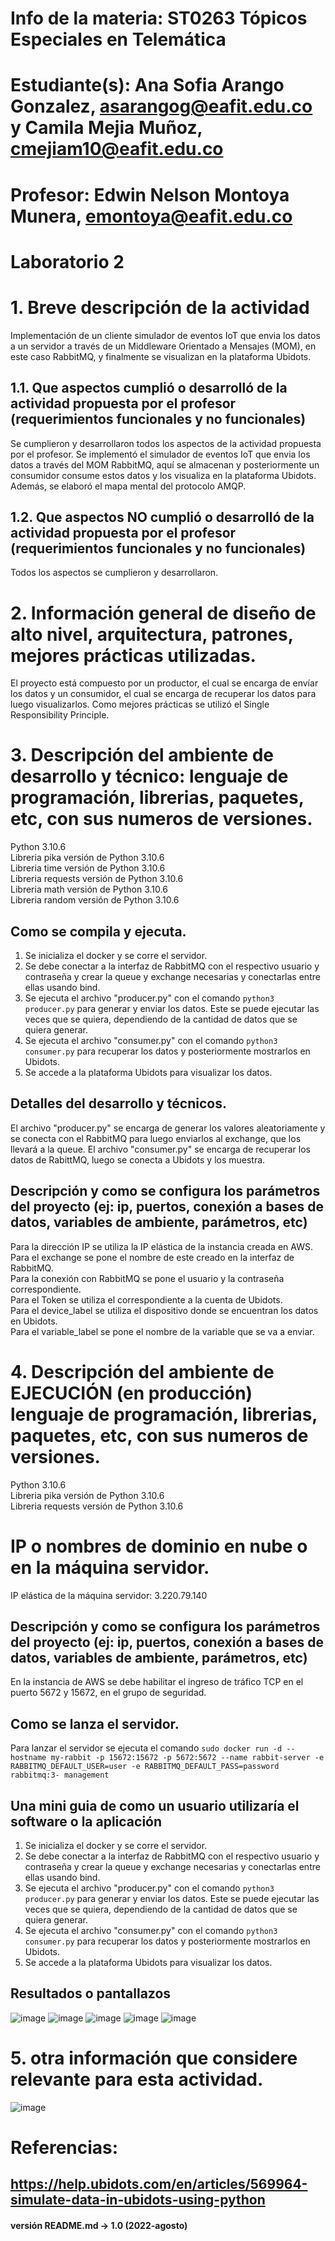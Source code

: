# Info de la materia: ST0263 Tópicos Especiales en Telemática
#
# Estudiante(s): Ana Sofia Arango Gonzalez, asarangog@eafit.edu.co y Camila Mejia Muñoz, cmejiam10@eafit.edu.co
#
# Profesor: Edwin Nelson Montoya Munera, emontoya@eafit.edu.co
#
# Laboratorio 2
#
# 1. Breve descripción de la actividad
Implementación de un cliente simulador de eventos IoT que envia los datos a un servidor a través de un Middleware Orientado a Mensajes (MOM), en este caso RabbitMQ, y finalmente se visualizan en la plataforma Ubidots.

## 1.1. Que aspectos cumplió o desarrolló de la actividad propuesta por el profesor (requerimientos funcionales y no funcionales)
Se cumplieron y desarrollaron todos los aspectos de la actividad propuesta por el profesor. Se implementó el simulador de eventos IoT que envia los datos a través del MOM RabbitMQ, aquí se almacenan y posteriormente un consumidor consume estos datos y los visualiza en la plataforma Ubidots. Además, se elaboró el mapa mental del protocolo AMQP.

## 1.2. Que aspectos NO cumplió o desarrolló de la actividad propuesta por el profesor (requerimientos funcionales y no funcionales)
Todos los aspectos se cumplieron y desarrollaron.

# 2. Información general de diseño de alto nivel, arquitectura, patrones, mejores prácticas utilizadas.
El proyecto está compuesto por un productor, el cual se encarga de envíar los datos y un consumidor, el cual se encarga de recuperar los datos para luego visualizarlos. Como mejores prácticas se utilizó el Single Responsibility Principle. 

# 3. Descripción del ambiente de desarrollo y técnico: lenguaje de programación, librerias, paquetes, etc, con sus numeros de versiones.
Python 3.10.6  
Libreria pika versión de Python 3.10.6  
Libreria time versión de Python 3.10.6  
Libreria requests versión de Python 3.10.6  
Libreria math versión de Python 3.10.6  
Libreria random versión de Python 3.10.6

## Como se compila y ejecuta.
1. Se inicializa el docker y se corre el servidor.
2. Se debe conectar a la interfaz de RabbitMQ con el respectivo usuario y contraseña y crear la queue y exchange necesarias y conectarlas entre ellas usando bind.
3. Se ejecuta el archivo "producer.py" con el comando `python3 producer.py` para generar y enviar los datos. Este se puede ejecutar las veces que se quiera, dependiendo de la cantidad de datos que se quiera generar.
4. Se ejecuta el archivo "consumer.py" con el comando `python3 consumer.py` para recuperar los datos y posteriormente mostrarlos en Ubidots.
5. Se accede a la plataforma Ubidots para visualizar los datos.

## Detalles del desarrollo y técnicos.
El archivo "producer.py" se encarga de generar los valores aleatoriamente y se conecta con el RabbitMQ para luego enviarlos al exchange, que los llevará a la queue. El archivo "consumer.py" se encarga de recuperar los datos de RabittMQ, luego se conecta a Ubidots y los muestra.

## Descripción y como se configura los parámetros del proyecto (ej: ip, puertos, conexión a bases de datos, variables de ambiente, parámetros, etc)
Para la dirección IP se utiliza la IP elástica de la instancia creada en AWS.  
Para el exchange se pone el nombre de este creado en la interfaz de RabbitMQ.  
Para la conexión con RabbitMQ se pone el usuario y la contraseña correspondiente.  
Para el Token se utiliza el correspondiente a la cuenta de Ubidots.  
Para el device_label se utiliza el dispositivo donde se encuentran los datos en Ubidots.  
Para el variable_label se pone el nombre de la variable que se va a enviar.
## 

# 4. Descripción del ambiente de EJECUCIÓN (en producción) lenguaje de programación, librerias, paquetes, etc, con sus numeros de versiones.
Python 3.10.6  
Libreria pika versión de Python 3.10.6  
Libreria requests versión de Python 3.10.6

# IP o nombres de dominio en nube o en la máquina servidor.
IP elástica de la máquina servidor: 3.220.79.140

## Descripción y como se configura los parámetros del proyecto (ej: ip, puertos, conexión a bases de datos, variables de ambiente, parámetros, etc)
En la instancia de AWS se debe habilitar el ingreso de tráfico TCP en el puerto 5672 y 15672, en el grupo de seguridad.

## Como se lanza el servidor.
Para lanzar el servidor se ejecuta el comando `sudo docker run -d --hostname my-rabbit -p 15672:15672 -p 5672:5672 --name rabbit-server -e RABBITMQ_DEFAULT_USER=user -e RABBITMQ_DEFAULT_PASS=password rabbitmq:3-
management`

## Una mini guia de como un usuario utilizaría el software o la aplicación
1. Se inicializa el docker y se corre el servidor.
2. Se debe conectar a la interfaz de RabbitMQ con el respectivo usuario y contraseña y crear la queue y exchange necesarias y conectarlas entre ellas usando bind.
3. Se ejecuta el archivo "producer.py" con el comando `python3 producer.py` para generar y enviar los datos. Este se puede ejecutar las veces que se quiera, dependiendo de la cantidad de datos que se quiera generar.
4. Se ejecuta el archivo "consumer.py" con el comando `python3 consumer.py` para recuperar los datos y posteriormente mostrarlos en Ubidots.
5. Se accede a la plataforma Ubidots para visualizar los datos.

## Resultados o pantallazos 
![image](https://user-images.githubusercontent.com/37346028/191346490-df3a54be-81ba-4307-99c2-796b05ac5c9b.png)
![image](https://user-images.githubusercontent.com/37346028/191347016-54bcf56f-1e17-4583-a392-8d371c3d4aed.png)
![image](https://user-images.githubusercontent.com/37346028/191347074-3746c14c-0ca7-431b-8475-fb1bad550d22.png)
![image](https://user-images.githubusercontent.com/37346028/191347136-fe24bc45-8b02-40b0-b572-190a99d24645.png)
![image](https://user-images.githubusercontent.com/37346028/191347204-a1a8c479-be9f-4b8b-a865-8cd84c607dfe.png)

# 5. otra información que considere relevante para esta actividad.
![image](https://user-images.githubusercontent.com/37346028/191347286-0ab0dffc-6083-47e8-998b-fc9e5463f09d.png)

# Referencias:
## https://help.ubidots.com/en/articles/569964-simulate-data-in-ubidots-using-python

#### versión README.md -> 1.0 (2022-agosto)
